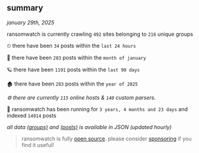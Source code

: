 
## summary
_january 29th, 2025_

ransomwatch is currently crawling `492` sites belonging to `216` unique groups

⏲ there have been `34` posts within the `last 24 hours`

🦈 there have been `283` posts within the `month of january`

🪐 there have been `1191` posts within the `last 90 days`

🏚 there have been `283` posts within the `year of 2025`

_⚙️ there are currently `115` online hosts & `140` custom parsers._

🦕 ransomwatch has been running for `3 years, 4 months and 23 days` and indexed `14914` posts

_all data  [(groups)](http://ransomwhat.telemetry.ltd/groups) and [(posts)](http://ransomwhat.telemetry.ltd/posts) is available in JSON (updated hourly)_

> ransomwatch is fully [open source](https://github.com/joshhighet/ransomwatch#ransomwatch--). please consider [sponsoring](https://github.com/sponsors/joshhighet) if you find it useful!

